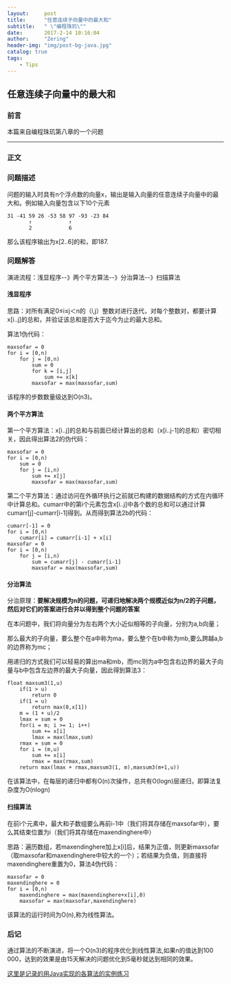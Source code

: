 ```yaml
---
layout:     post
title:      "任意连续子向量中的最大和"
subtitle:   " \"编程珠玑\""
date:       2017-2-14 10:16:04  
author:     "Zering"
header-img: "img/post-bg-java.jpg"
catalog: true
tags:
    - Tips
---
```


## 任意连续子向量中的最大和

### 前言

本篇来自编程珠玑第八章的一个问题

---

### 正文

### 问题描述

问题的输入时具有n个浮点数的向量x，输出是输入向量的任意连续子向量中的最大和。例如输入向量包含以下10个元素

	31 -41 59 26 -53 58 97 -93 -23 84
		   ↑            ↑
		   2            6

那么该程序输出为x[2..6]的和，即187.

### 问题解答

演进流程：浅显程序--》两个平方算法--》分治算法--》扫描算法

#### 浅显程序

思路：对所有满足0≤i≤j＜n的（i,j）整数对进行迭代，对每个整数对，都要计算x[i..j]的总和，并验证该总和是否大于迄今为止的最大总和。

算法1伪代码：
	
	maxsofar = 0
	for i = [0,n)
		for j = [0,n)
			sum = 0
			for k = [i,j]
	 			sum += x[k]
			maxsofar = max(maxsofar,sum) 

该程序的步数数量级达到O(n3)。


#### 两个平方算法

第一个平方算法：x[i..j]的总和与前面已经计算出的总和（x[i..j-1]的总和）密切相关，因此得出算法2的伪代码：

	maxsofar = 0
	for i = [0,n)
		sum = 0
		for j = [i,n)
			sum += x[j]
			maxsofar = max(maxsofar,sum)

第二个平方算法：通过访问在外循环执行之前就已构建的数据结构的方式在内循环中计算总和。cumarr中的第i个元素包含x[i..j]中各个数的总和可以通过计算cumarr[j]-cumarr[i-1]得到。从而得到算法2b的代码：

	cumarr[-1] = 0
	for i = [0,n)
		cumarr[i] = cumarr[i-1] + x[i]
	maxsofar = 0
	for i = [0,n)
		for j = [i,n)
			sum = cumarr[j] - cumarr[i-1]
			maxsofar = max(maxsofar,sum)


#### 分治算法

分治原理：**要解决规模为n的问题，可递归地解决两个规模近似为n/2的子问题，然后对它们的答案进行合并以得到整个问题的答案**

在本问题中，我们将向量分为左右两个大小近似相等的子向量，分别为a,b向量；

那么最大的子向量，要么整个在a中称为ma，要么整个在b中称为mb,要么跨越a,b的边界称为mc；

用递归的方式我们可以轻易的算出ma和mb，而mc则为a中包含右边界的最大子向量与b中包含左边界的最大子向量，因此得到算法3：
	
	float maxsum3(1,u)
		if(1 > u)
			return 0
		if(1 = u)
			return max(0,x[1])
		m = (1 + u)/2
		lmax = sum = 0
		for(i = m; i >= 1; i++)
			sum += x[i]
			lmax = max(lmax,sum)
		rmax = sum = 0
		for i = (m,u)
			sum += x[i]
			rmax = max(rmax,sum)
		return max(lmax + rmax,maxsum3(1, m),maxsum3(m+1,u))

在该算法中，在每层的递归中都有O(n)次操作，总共有O(logn)层递归，即算法复杂度为O(nlogn)

#### 扫描算法

在前i个元素中，最大和子数组要么再前i-1中（我们将其存储在maxsofar中），要么其结束位置为i（我们将其存储在maxendinghere中）

思路：遍历数组，若maxendinghere加上x[i]后，结果为正值，则更新maxsofar（取maxsofar和maxendinghere中较大的一个）；若结果为负值，则直接将maxendinghere重置为0，算法4伪代码：

	maxsofar = 0
	maxendinghere = 0
	for i = [0,n)
		maxendinghere = max(maxendinghere+x[i],0)
		maxsofar = max(maxsofar,maxendinghere)

该算法的运行时间为O(n),称为线性算法。

### 后记

通过算法的不断演进，将一个O(n3)的程序优化到线性算法,如果n的值达到100 000，达到的效果是由15天解决的问题优化到5毫秒就达到相同的效果。

[这里是记录的用Java实现的各算法的实例练习](https://github.com/Zering/LeetCode/blob/master/src/main/java/com/algorithm/OneDimensionalMaxSum.java)

